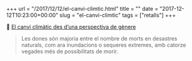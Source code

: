+++
url = "/2017/12/12/el-canvi-climtic.html"
title = ""
date = "2017-12-12T10:23:00+00:00"
slug = "el-canvi-climtic"
tags = ["retalls"]
+++

📎 [El canvi climàtic des d’una perspectiva de gènere](http://lab.cccb.org/ca/el-canvi-climatic-des-duna-perspectiva-de-genere/)

> Les dones són majoria entre el nombre de morts en desastres naturals, com ara inundacions o sequeres extremes, amb catorze vegades més de possibilitats de morir.
